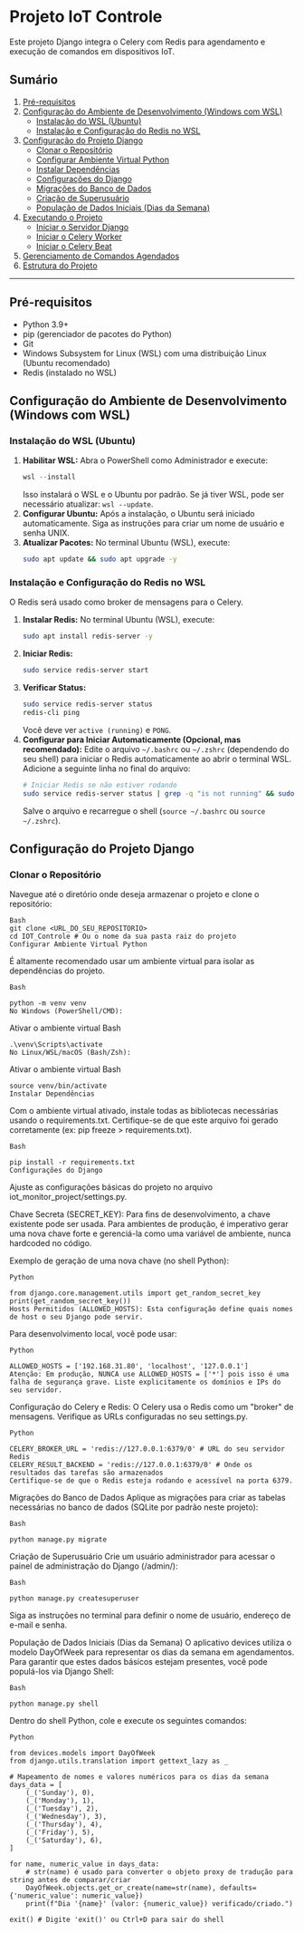 # Projeto IoT Controle

Este projeto Django integra o Celery com Redis para agendamento e execução de comandos em dispositivos IoT.

## Sumário

1.  [Pré-requisitos](#pré-requisitos)
2.  [Configuração do Ambiente de Desenvolvimento (Windows com WSL)](#configuração-do-ambiente-de-desenvolvimento-windows-com-wsl)
    * [Instalação do WSL (Ubuntu)](#instalação-do-wsl-ubuntu)
    * [Instalação e Configuração do Redis no WSL](#instalação-e-configuração-do-redis-no-wsl)
3.  [Configuração do Projeto Django](#configuração-do-projeto-django)
    * [Clonar o Repositório](#clonar-o-repositório)
    * [Configurar Ambiente Virtual Python](#configurar-ambiente-virtual-python)
    * [Instalar Dependências](#instalar-dependências)
    * [Configurações do Django](#configurações-do-django)
    * [Migrações do Banco de Dados](#migrações-do-banco-de-dados)
    * [Criação de Superusuário](#criação-de-superusuário)
    * [População de Dados Iniciais (Dias da Semana)](#população-de-dados-iniciais-dias-da-semana)
4.  [Executando o Projeto](#executando-o-projeto)
    * [Iniciar o Servidor Django](#iniciar-o-servidor-django)
    * [Iniciar o Celery Worker](#iniciar-o-celery-worker)
    * [Iniciar o Celery Beat](#iniciar-o-celery-beat)
5.  [Gerenciamento de Comandos Agendados](#gerenciamento-de-comandos-agendados)
6.  [Estrutura do Projeto](#estrutura-do-projeto)

---

## Pré-requisitos

* Python 3.9+
* pip (gerenciador de pacotes do Python)
* Git
* Windows Subsystem for Linux (WSL) com uma distribuição Linux (Ubuntu recomendado)
* Redis (instalado no WSL)

## Configuração do Ambiente de Desenvolvimento (Windows com WSL)

### Instalação do WSL (Ubuntu)

1.  **Habilitar WSL:** Abra o PowerShell como Administrador e execute:
    ```powershell
    wsl --install
    ```
    Isso instalará o WSL e o Ubuntu por padrão. Se já tiver WSL, pode ser necessário atualizar: `wsl --update`.
2.  **Configurar Ubuntu:** Após a instalação, o Ubuntu será iniciado automaticamente. Siga as instruções para criar um nome de usuário e senha UNIX.
3.  **Atualizar Pacotes:** No terminal Ubuntu (WSL), execute:
    ```bash
    sudo apt update && sudo apt upgrade -y
    ```

### Instalação e Configuração do Redis no WSL

O Redis será usado como broker de mensagens para o Celery.

1.  **Instalar Redis:** No terminal Ubuntu (WSL), execute:
    ```bash
    sudo apt install redis-server -y
    ```
2.  **Iniciar Redis:**
    ```bash
    sudo service redis-server start
    ```
3.  **Verificar Status:**
    ```bash
    sudo service redis-server status
    redis-cli ping
    ```
    Você deve ver `active (running)` e `PONG`.
4.  **Configurar para Iniciar Automaticamente (Opcional, mas recomendado):**
    Edite o arquivo `~/.bashrc` ou `~/.zshrc` (dependendo do seu shell) para iniciar o Redis automaticamente ao abrir o terminal WSL. Adicione a seguinte linha no final do arquivo:
    ```bash
    # Iniciar Redis se não estiver rodando
    sudo service redis-server status | grep -q "is not running" && sudo service redis-server start
    ```
    Salve o arquivo e recarregue o shell (`source ~/.bashrc` ou `source ~/.zshrc`).

## Configuração do Projeto Django

### Clonar o Repositório

Navegue até o diretório onde deseja armazenar o projeto e clone o repositório:

    Bash
    git clone <URL_DO_SEU_REPOSITORIO>
    cd IOT_Controle # Ou o nome da sua pasta raiz do projeto
    Configurar Ambiente Virtual Python

É altamente recomendado usar um ambiente virtual para isolar as dependências do projeto.

    Bash

    python -m venv venv
    No Windows (PowerShell/CMD):

Ativar o ambiente virtual
    Bash

    .\venv\Scripts\activate
    No Linux/WSL/macOS (Bash/Zsh):

Ativar o ambiente virtual
    Bash

    source venv/bin/activate
    Instalar Dependências

Com o ambiente virtual ativado, instale todas as bibliotecas necessárias usando o requirements.txt. Certifique-se de que este arquivo foi gerado corretamente (ex: pip freeze > requirements.txt).

    Bash

    pip install -r requirements.txt
    Configurações do Django

Ajuste as configurações básicas do projeto no arquivo iot_monitor_project/settings.py.

Chave Secreta (SECRET_KEY): Para fins de desenvolvimento, a chave existente pode ser usada. Para ambientes de produção, é imperativo gerar uma nova chave forte e gerenciá-la como uma variável de ambiente, nunca hardcoded no código.

Exemplo de geração de uma nova chave (no shell Python):

    Python

    from django.core.management.utils import get_random_secret_key
    print(get_random_secret_key())
    Hosts Permitidos (ALLOWED_HOSTS): Esta configuração define quais nomes de host o seu Django pode servir.

Para desenvolvimento local, você pode usar:

    Python

    ALLOWED_HOSTS = ['192.168.31.80', 'localhost', '127.0.0.1']
    Atenção: Em produção, NUNCA use ALLOWED_HOSTS = ['*'] pois isso é uma falha de segurança grave. Liste explicitamente os domínios e IPs do seu servidor.

Configuração do Celery e Redis: O Celery usa o Redis como um "broker" de mensagens. Verifique as URLs configuradas no seu settings.py.

    Python

    CELERY_BROKER_URL = 'redis://127.0.0.1:6379/0' # URL do seu servidor Redis
    CELERY_RESULT_BACKEND = 'redis://127.0.0.1:6379/0' # Onde os resultados das tarefas são armazenados
    Certifique-se de que o Redis esteja rodando e acessível na porta 6379.

Migrações do Banco de Dados
Aplique as migrações para criar as tabelas necessárias no banco de dados (SQLite por padrão neste projeto):

    Bash

    python manage.py migrate
    
Criação de Superusuário
Crie um usuário administrador para acessar o painel de administração do Django (/admin/):

    Bash

    python manage.py createsuperuser

Siga as instruções no terminal para definir o nome de usuário, endereço de e-mail e senha.

População de Dados Iniciais (Dias da Semana)
O aplicativo devices utiliza o modelo DayOfWeek para representar os dias da semana em agendamentos. Para garantir que estes dados básicos estejam presentes, você pode populá-los via Django Shell:

    Bash

    python manage.py shell

Dentro do shell Python, cole e execute os seguintes comandos:

    Python

    from devices.models import DayOfWeek
    from django.utils.translation import gettext_lazy as _

    # Mapeamento de nomes e valores numéricos para os dias da semana
    days_data = [
        (_('Sunday'), 0),
        (_('Monday'), 1),
        (_('Tuesday'), 2),
        (_('Wednesday'), 3),
        (_('Thursday'), 4),
        (_('Friday'), 5),
        (_('Saturday'), 6),
    ]

    for name, numeric_value in days_data:
        # str(name) é usado para converter o objeto proxy de tradução para string antes de comparar/criar
        DayOfWeek.objects.get_or_create(name=str(name), defaults={'numeric_value': numeric_value})
        print(f"Dia '{name}' (valor: {numeric_value}) verificado/criado.")

    exit() # Digite 'exit()' ou Ctrl+D para sair do shell

